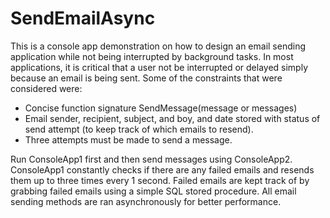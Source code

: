# SendEmailAsync
This is a console app demonstration on how to design an email sending application while not being interrupted by background tasks. In most applications, it is critical that a user not be interrupted or delayed simply because an email is being sent. Some of the constraints that were considered were:

- Concise function signature SendMessage(message or messages)
- Email sender, recipient, subject, and boy, and date stored with status of send attempt (to keep track of which emails to resend).
- Three attempts must be made to send a message.

Run ConsoleApp1 first and then send messages using ConsoleApp2. ConsoleApp1 constantly checks if there are any failed emails and resends them up to three times every 1 second. Failed emails are kept track of by grabbing failed emails using a simple SQL stored procedure. All email sending methods are ran asynchronously for better performance.
